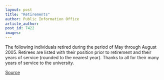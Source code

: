 ```yaml
---
layout: post
title: "Retirements"
author: Public Information Office
article_author: 
post_id: 7422
images:
---
```


<a name="content" id="content"></a>
<p>
  The following individuals retired during the period of May through August 2005. Retirees are listed with their position prior to retirement and their years of service (rounded to the nearest year). Thanks to all for their many years of service to the university.
</p>
<p><a href="http://www1.ucsc.edu/currents/05-06/09-26/retirements.asp" title="Permalink to retirements">Source</a></p>
